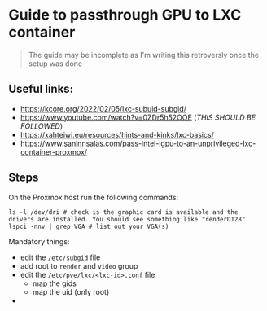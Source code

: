 # Guide to passthrough GPU to LXC container

> The guide may be incomplete as I'm writing this retroversly once the setup was done

## Useful links:
- https://kcore.org/2022/02/05/lxc-subuid-subgid/
- https://www.youtube.com/watch?v=0ZDr5h52OOE (*THIS SHOULD BE FOLLOWED*)
- https://xahteiwi.eu/resources/hints-and-kinks/lxc-basics/
- https://www.saninnsalas.com/pass-intel-igpu-to-an-unprivileged-lxc-container-proxmox/

## Steps

On the Proxmox host run the following commands:

```
ls -l /dev/dri # check is the graphic card is available and the drivers are installed. You should see something like "renderD128"
lspci -nnv | grep VGA # list out your VGA(s)
```

Mandatory things:
- edit the `/etc/subgid` file
- add root to `render` and `video` group
- edit the `/etc/pve/lxc/<lxc-id>.conf` file
  - map the gids
  - map the uid (only root)
- 